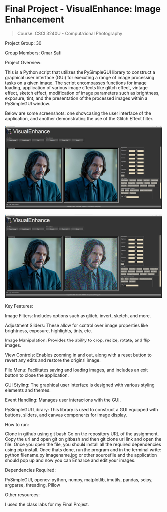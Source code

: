 # Final Project - VisualEnhance: Image Enhancement
> Course: CSCI 3240U - Computational Photography 

Project Group: 30

Group Members: Omar Safi


Project Overview:

This is a Python script that utilizes the PySimpleGUI library to construct a graphical user interface (GUI) for executing a range of image processing tasks on a given image. The script encompasses functions for image loading, application of various image effects like glitch effect, vintage effect, sketch effect, modification of image parameters such as brightness, exposure, tint, and the presentation of the processed images within a PySimpleGUI window.

Below are some screenshots: one showcasing the user interface of the application, and another demonstrating the use of the Glitch Effect filter.

![ui](images/ui.png)


![glitch](images/glitch.png)


Key Features:

Image Filters: Includes options such as glitch, invert, sketch, and more.

Adjustment Sliders: These allow for control over image properties like brightness, exposure, highlights, tints, etc.

Image Manipulation: Provides the ability to crop, resize, rotate, and flip images.

View Controls: Enables zooming in and out, along with a reset button to revert any edits and restore the original image.

File Menu: Facilitates saving and loading images, and includes an exit button to close the application.

GUI Styling: The graphical user interface is designed with various styling elements and themes.

Event Handling: Manages user interactions with the GUI.

PySimpleGUI Library: This library is used to construct a GUI equipped with buttons, sliders, and canvas components for image display.


How to run: 

Clone in github using git bash Go on the repository URL of the assignment. Copy the url and open git on gitbash
and then git clone url link and open the file. Once you open the file, you should install all the required dependencies using pip install. Once thats done, run the program and in the terminal write: python filename.py imagename.jpg or other sourcefile and the application should pop up and now you can Enhance and edit your images.

Dependencies Required:

PySimpleGUI,
opencv-python,
numpy,
matplotlib,
imutils,
pandas,
scipy,
argparse,
threading,
Pillow


Other resources:

I used the class labs for my Final Project.




